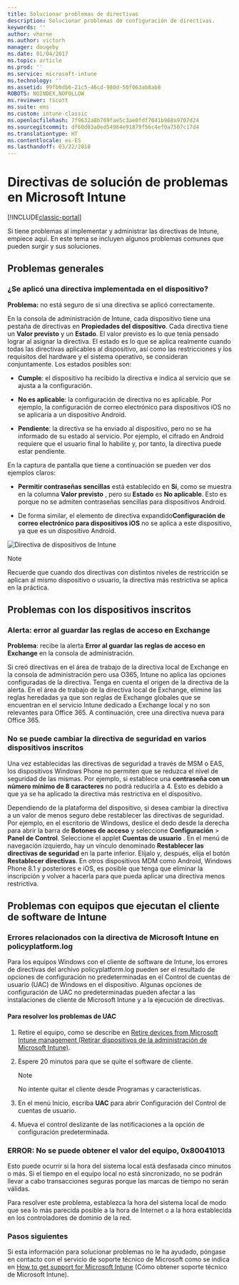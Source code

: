 ```yaml
---
title: Solucionar problemas de directivas
description: Solucionar problemas de configuración de directivas.
keywords: ''
author: vhorne
ms.author: victorh
manager: dougeby
ms.date: 01/04/2017
ms.topic: article
ms.prod: ''
ms.service: microsoft-intune
ms.technology: ''
ms.assetid: 99fb6db6-21c5-46cd-980d-50f063ab8ab8
ROBOTS: NOINDEX,NOFOLLOW
ms.reviewer: tscott
ms.suite: ems
ms.custom: intune-classic
ms.openlocfilehash: 7f9632a8b769fae5c3ae0fdf7041b968a9707d24
ms.sourcegitcommit: df60d03a0ed54964e91879f56c4ef0a7507c17d4
ms.translationtype: HT
ms.contentlocale: es-ES
ms.lasthandoff: 03/22/2018
---
```

# <a name="troubleshoot-policies-in-microsoft-intune"></a>Directivas de solución de problemas en Microsoft Intune

[!INCLUDE[classic-portal](../includes/classic-portal.md)]

Si tiene problemas al implementar y administrar las directivas de Intune, empiece aquí. En este tema se incluyen algunos problemas comunes que pueden surgir y sus soluciones.

## <a name="general-issues"></a>Problemas generales

### <a name="was-a-deployed-policy-applied-to-the-device"></a>¿Se aplicó una directiva implementada en el dispositivo?
**Problema:** no está seguro de si una directiva se aplicó correctamente.

En la consola de administración de Intune, cada dispositivo tiene una pestaña de directivas en **Propiedades del dispositivo**. Cada directiva tiene un **Valor previsto** y un **Estado**. El valor previsto es lo que tenía pensado lograr al asignar la directiva. El estado es lo que se aplica realmente cuando todas las directivas aplicables al dispositivo, así como las restricciones y los requisitos del hardware y el sistema operativo, se consideran conjuntamente. Los estados posibles son:

-   **Cumple**: el dispositivo ha recibido la directiva e indica al servicio que se ajusta a la configuración.

-   **No es aplicable**: la configuración de directiva no es aplicable. Por ejemplo, la configuración de correo electrónico para dispositivos iOS no se aplicaría a un dispositivo Android.

-   **Pendiente**: la directiva se ha enviado al dispositivo, pero no se ha informado de su estado al servicio. Por ejemplo, el cifrado en Android requiere que el usuario final lo habilite y, por tanto, la directiva puede estar pendiente.

En la captura de pantalla que tiene a continuación se pueden ver dos ejemplos claros:

-   **Permitir contraseñas sencillas** está establecido en **Sí**, como se muestra en la columna **Valor previsto** , pero su **Estado** es **No aplicable**. Esto es porque no se admiten contraseñas sencillas para dispositivos Android.

-   De forma similar, el elemento de directiva expandido**Configuración de correo electrónico para dispositivos iOS** no se aplica a este dispositivo, ya que es un dispositivo Android.

![Directiva de dispositivos de Intune](../media/Intune-Device-Policy-v.2.jpg)

> [!NOTE]
> Recuerde que cuando dos directivas con distintos niveles de restricción se aplican al mismo dispositivo o usuario, la directiva más restrictiva se aplica en la práctica.


## <a name="issues-with-enrolled-devices"></a>Problemas con los dispositivos inscritos

### <a name="alert-saving-of-access-rules-to-exchange-has-failed"></a>Alerta: error al guardar las reglas de acceso en Exchange
**Problema**: recibe la alerta **Error al guardar las reglas de acceso en Exchange**  en la consola de administración.

Si creó directivas en el área de trabajo de la directiva local de Exchange en la consola de administración pero usa O365, Intune no aplica las opciones configuradas de la directiva. Tenga en cuenta el origen de la directiva de la alerta.  En el área de trabajo de la directiva local de Exchange, elimine las reglas heredadas ya que son reglas de Exchange globales que se encuentran en el servicio Intune dedicado a Exchange local y no son relevantes para Office 365. A continuación, cree una directiva nueva para Office 365.

### <a name="cannot-change-security-policy-for-various-enrolled-devices"></a>No se puede cambiar la directiva de seguridad en varios dispositivos inscritos
Una vez establecidas las directivas de seguridad a través de MSM o EAS, los dispositivos Windows Phone no permiten que se reduzca el nivel de seguridad de las mismas. Por ejemplo, si establece una **contraseña con un número mínimo de 8 caracteres** no podrá reducirla a 4. Esto es debido a que ya se ha aplicado la directiva más restrictiva en el dispositivo.

Dependiendo de la plataforma del dispositivo, si desea cambiar la directiva a un valor de menos seguro debe restablecer las directivas de seguridad.
Por ejemplo, en el escritorio de Windows, deslice el dedo desde la derecha para abrir la barra de **Botones de acceso** y seleccione **Configuración** &gt; **Panel de Control**.  Seleccione el applet **Cuentas de usuario** .
En el menú de navegación izquierdo, hay un vínculo denominado **Restablecer las directivas de seguridad** en la parte inferior. Elíjalo y, después, elija el botón **Restablecer directivas**.
En otros dispositivos MDM como Android, Windows Phone 8.1 y posteriores e iOS, es posible que tenga que eliminar la inscripción y volver a hacerla para que pueda aplicar una directiva menos restrictiva.

## <a name="issues-with-pcs-that-run-the-intune-software-client"></a>Problemas con equipos que ejecutan el cliente de software de Intune

### <a name="microsoft-intune-policy-related-errors-in-policyplatformlog"></a>Errores relacionados con la directiva de Microsoft Intune en policyplatform.log
Para los equipos Windows con el cliente de software de Intune, los errores de directivas del archivo policyplatform.log pueden ser el resultado de opciones de configuración no predeterminadas en el Control de cuentas de usuario (UAC) de Windows en el dispositivo. Algunas opciones de configuración de UAC no predeterminadas pueden afectar a las instalaciones de cliente de Microsoft Intune y a la ejecución de directivas.

#### <a name="to-resolve-uac-issues"></a>Para resolver los problemas de UAC

1.  Retire el equipo, como se describe en [Retire devices from Microsoft Intune management (Retirar dispositivos de la administración de Microsoft Intune)](/intune-classic/deploy-use/retire-devices-from-microsoft-intune-management).

2.  Espere 20 minutos para que se quite el software de cliente.

    > [!NOTE]
    > No intente quitar el cliente desde Programas y características.

3.  En el menú Inicio, escriba **UAC** para abrir Configuración del Control de cuentas de usuario.

4.  Mueva el control deslizante de las notificaciones a la opción de configuración predeterminada.

### <a name="error-cannot-obtain-the-value-from-the-computer-0x80041013"></a>ERROR: No se puede obtener el valor del equipo, 0x80041013
Esto puede ocurrir si la hora del sistema local está desfasada cinco minutos o más. Si el tiempo en el equipo local no está sincronizado, no se podrán llevar a cabo transacciones seguras porque las marcas de tiempo no serán válidas.

Para resolver este problema, establezca la hora del sistema local de modo que sea lo más parecida posible a la hora de Internet o a la hora establecida en los controladores de dominio de la red.








### <a name="next-steps"></a>Pasos siguientes
Si esta información para solucionar problemas no le ha ayudado, póngase en contacto con el servicio de soporte técnico de Microsoft como se indica en [How to get support for Microsoft Intune](how-to-get-support-for-microsoft-intune.md) (Cómo obtener soporte técnico de Microsoft Intune).
